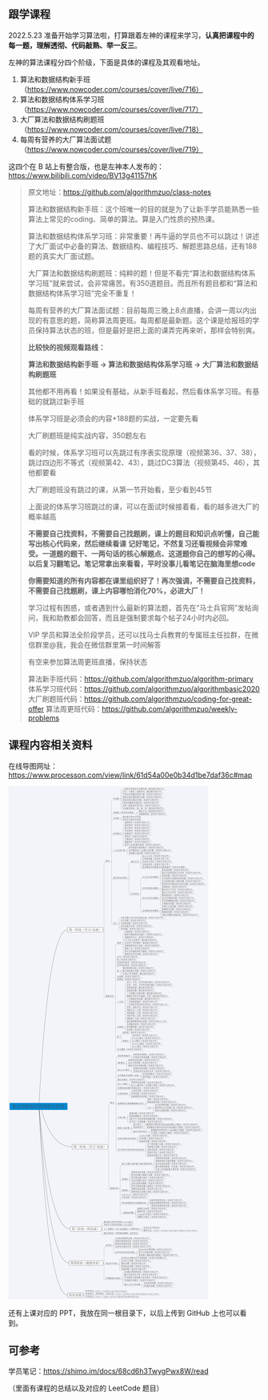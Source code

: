 ## 跟学课程

2022.5.23 准备开始学习算法啦，打算跟着左神的课程来学习，**认真把课程中的每一题，理解透彻、代码敲熟、举一反三**。



左神的算法课程分四个阶级，下面是具体的课程及其观看地址。

1. 算法和数据结构新手班（https://www.nowcoder.com/courses/cover/live/716）
2. 算法和数据结构体系学习班（https://www.nowcoder.com/courses/cover/live/717）
3. 大厂算法和数据结构刷题班（https://www.nowcoder.com/courses/cover/live/718）
4. 每周有营养的大厂算法面试题（https://www.nowcoder.com/courses/cover/live/719）



这四个在 B 站上有整合版，也是左神本人发布的：https://www.bilibili.com/video/BV13g41157hK



> 原文地址：https://github.com/algorithmzuo/class-notes
>
> 
>
> 算法和数据结构新手班：这个班唯一的目的就是为了让新手学员能熟悉一些算法上常见的coding、简单的算法。算是入门性质的预热课。
>
> 算法和数据结构体系学习班：非常重要！再牛逼的学员也不可以跳过！讲述了大厂面试中必备的算法、数据结构、编程技巧、解题思路总结，还有188题的真实大厂面试题。
>
> 大厂算法和数据结构刷题班：纯粹的题！但是不看完“算法和数据结构体系学习班”就来尝试，会非常痛苦。有350道题目。而且所有题目都和“算法和数据结构体系学习班”完全不重复！
>
> 每周有营养的大厂算法面试题：目前每周三晚上8点直播，会讲一周以内出现的有意思的题，简称算法周更班。每周都是最新题。这个课是给报班的学员保持算法状态的班，但是最好是把上面的课弄完再来听，那样会特别爽。
>
> 
>
> **比较快的视频观看路线：**
>
> **算法和数据结构新手班 -> 算法和数据结构体系学习班 -> 大厂算法和数据结构刷题班**
>
> 其他都不用再看！如果没有基础，从新手班看起，然后看体系学习班。有基础的就跳过新手班
>
> 体系学习班是必须会的内容+188题的实战，一定要先看
>
> 大厂刷题班是纯实战内容，350题左右
>
> 看的时候，体系学习班可以先跳过有序表实现原理（视频第36、37、38），跳过四边形不等式（视频第42、43），跳过DC3算法（视频第45、46），其他都要看
>
> 大厂刷题班没有跳过的课，从第一节开始看，至少看到45节
>
> 上面说的体系学习班跳过的课，可以在面试时候接着看，看的越多进大厂的概率越高
>
> **不需要自己找资料，不需要自己找题刷，课上的题目和知识点听懂，自己能写出核心代码来，然后继续看课**
> **记好笔记，不然复习还看视频会非常难受。一道题的题干、一两句话的核心解题点、这道题你自己的想写的心得。以后复习翻笔记。笔记常拿出来看看，平时没事儿看笔记在脑海里想code**
>
> **你需要知道的所有内容都在课里组织好了！再次强调，不需要自己找资料，不需要自己找题刷，课上内容哪怕消化70%，必进大厂！**
>
> 学习过程有困惑，或者遇到什么最新的算法题，首先在“马士兵官网”发帖询问，我和助教都会回答，而且是强制要求每个帖子24小时内必回。
>
> VIP 学员和算法全阶段学员，还可以找马士兵教育的专属班主任拉群，在微信群里@我，我会在微信群里第一时间解答
>
> 有空来参加算法周更班直播，保持状态
>
> 算法新手班代码：https://github.com/algorithmzuo/algorithm-primary
> 体系学习班代码：https://github.com/algorithmzuo/algorithmbasic2020
> 大厂刷题班代码：https://github.com/algorithmzuo/coding-for-great-offer
> 算法周更班代码：https://github.com/algorithmzuo/weekly-problems



## 课程内容相关资料

在线导图网址：https://www.processon.com/view/link/61d54a00e0b34d1be7daf36c#map

![中心主题](https://raw.githubusercontent.com/darkgreendkh/Typora_PicGo_img/main/img/%E4%B8%AD%E5%BF%83%E4%B8%BB%E9%A2%98.png)



还有上课对应的 PPT，我放在同一根目录下，以后上传到 GitHub 上也可以看到。



## 可参考

学员笔记：https://shimo.im/docs/68cd6h3TwygPwx8W/read

（里面有课程的总结以及对应的 LeetCode 题目）

